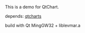 This is a demo for QtChart.

depends: [qtcharts](https://github.com/qt/qtcharts)

build with Qt MingGW32 + liblevmar.a
